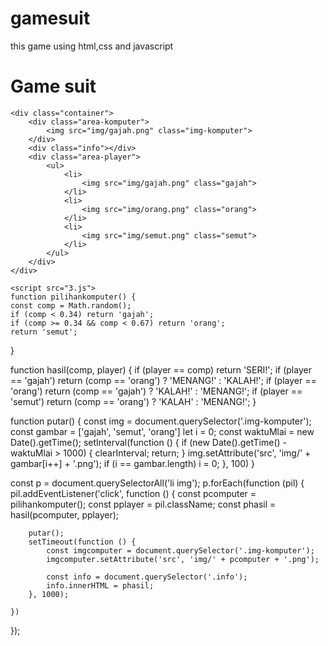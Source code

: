 # gamesuit
this game using html,css and javascript

<!DOCTYPE html>
<html lang="en">

<head>
    <meta charset="UTF-8">
    <meta http-equiv="X-UA-Compatible" content="IE=edge">
    <meta name="viewport" content="width=device-width, initial-scale=1.0">
    <title>Document</title>
    <h1>Game suit</h1>
    <link rel="stylesheet" href="2.css">
    <style>
    /* http://meyerweb.com/eric/tools/css/reset/ 
   v2.0 | 20110126
   License: none (public domain)
*/

html,
body,
div,
span,
applet,
object,
iframe,
h1,
h2,
h3,
h4,
h5,
h6,
p,
blockquote,
pre,
a,
abbr,
acronym,
address,
big,
cite,
code,
del,
dfn,
em,
img,
ins,
kbd,
q,
s,
samp,
small,
strike,
strong,
sub,
sup,
tt,
var,
b,
u,
i,
center,
dl,
dt,
dd,
ol,
ul,
li,
fieldset,
form,
label,
legend,
table,
caption,
tbody,
tfoot,
thead,
tr,
th,
td,
article,
aside,
canvas,
details,
embed,
figure,
figcaption,
footer,
header,
hgroup,
menu,
nav,
output,
ruby,
section,
summary,
time,
mark,
audio,
video {
    margin: 0;
    padding: 0;
    border: 0;
    font-size: 100%;
    font: inherit;
    vertical-align: baseline;
}

/* HTML5 display-role reset for older browsers */
article,
aside,
details,
figcaption,
figure,
footer,
header,
hgroup,
menu,
nav,
section {
    display: block;
}

body {
    line-height: 1;
}

ol,
ul {
    list-style: none;
}

blockquote,
q {
    quotes: none;
}

blockquote:before,
blockquote:after,
q:before,
q:after {
    content: '';
    content: none;
}

table {
    border-collapse: collapse;
    border-spacing: 0;
}


/* Suwit Jawa 2.0 */

body {
    background-image: url(img/bg.png);
    font-family: arial;
}

h1 {
    font-size: 60px;
    font-weight: bold;
    text-align: center;
    margin: 10px 0;
    margin-top: 30px;
    text-transform: uppercase;
    color: #e7e7e7;
    text-shadow: 1.5px 1.5px 0 #333, 0px 1.5px 0 #333, -1.5px -1.5px 0 #333, -1.5px -1.5px 0 #333, -1.5px 1.5px 0 #333, 1.5px -1.5px 0 #333, 0.7778174593px 0.7778174593px 0 #aaaaaa, 1.5556349186px 1.5556349186px 0 #aaaaaa, 2.3334523779px 2.3334523779px 0 #aaaaaa, 3.1112698372px 3.1112698372px 0 #aaaaaa, 3.8890872965px 3.8890872965px 0 #aaaaaa, 4.6669047558px 4.6669047558px 0 #aaaaaa, 5.4447222151px 5.4447222151px 0 #aaaaaa, 6.2225396744px 6.2225396744px 0 #aaaaaa, 7.0003571337px 7.0003571337px 0 #aaaaaa, 7.7781745931px 7.7781745931px 0 #aaaaaa;
}

.container {
    width: 600px;
    margin: auto;
    padding: 20px;
    position: relative;
}

.area-komputer {
    width: 560px;
    height: 250px;
    margin: 5px auto;

    position: relative;
    padding-top: 40px;
    box-sizing: border-box;
    border-radius: 40px 40px 0 0;
}

.area-player {
    width: 560px;
    height: 250px;
    margin: 5px auto;
    position: relative;
    border-radius: 0 0 40px 40px;
}

.info {
    width: 150px;
    height: 60px;
    border: 5px solid black;
    position: absolute;
    left: 50%;
    margin-left: -75px;
    top: 50%;
    margin-top: -30px;
    background-color: white;
    border-radius: 30px;
    z-index: 1;
    text-align: center;
    line-height: 60px;
    color: black;
    font-size: 26px;
    text-shadow: 1px 1px 1px rgba(0, 0, 0, .3);
}

ul {
    padding-top: 80px;
    padding-left: 25px;
}

li {
    display: inline-block;
    margin: 0 18px;
}

img {
    width: 130px;
    height: 130px;
    display: block;
    margin: auto;
    border-radius: 50%;
}

.gajah,
.orang,
.semut {
    transition: .3s;
    position: relative;
    top: 0;
    cursor: pointer;
}

.gajah:hover,
.semut:hover,
.orang:hover,
.active {
    box-shadow: 2px 0 10px 5px white;
}

.gajah:active,
.semut:active,
.orang:active {
    top: 2px;
}

.img-komputer {
    width: 25%;
}
    </style>
</head>

<body>

    <div class="container">
        <div class="area-komputer">
            <img src="img/gajah.png" class="img-komputer">
        </div>
        <div class="info"></div>
        <div class="area-player">
            <ul>
                <li>
                    <img src="img/gajah.png" class="gajah">
                </li>
                <li>
                    <img src="img/orang.png" class="orang">
                </li>
                <li>
                    <img src="img/semut.png" class="semut">
                </li>
            </ul>
        </div>
    </div>
    
    <script src="3.js">
    function pilihankomputer() {
    const comp = Math.random();
    if (comp < 0.34) return 'gajah';
    if (comp >= 0.34 && comp < 0.67) return 'orang';
    return 'semut';
}

function hasil(comp, player) {
    if (player == comp) return 'SERI!';
    if (player == 'gajah') return (comp == 'orang') ? 'MENANG!' : 'KALAH!';
    if (player == 'orang') return (comp == 'gajah') ? 'KALAH!' : 'MENANG!';
    if (player == 'semut') return (comp == 'orang') ? 'KALAH' : 'MENANG!';
}

function putar() {
    const img = document.querySelector('.img-komputer');
    const gambar = ['gajah', 'semut', 'orang']
    let i = 0;
    const waktuMlai = new Date().getTime();
    setInterval(function () {
        if (new Date().getTime() - waktuMlai > 1000) {
            clearInterval;
            return;
        }
        img.setAttribute('src', 'img/' + gambar[i++] + '.png');
        if (i == gambar.length) i = 0;
    }, 100)
}

const p = document.querySelectorAll('li img');
p.forEach(function (pil) {
    pil.addEventListener('click', function () {
        const pcomputer = pilihankomputer();
        const pplayer = pil.className;
        const phasil = hasil(pcomputer, pplayer);

        putar();
        setTimeout(function () {
            const imgcomputer = document.querySelector('.img-komputer');
            imgcomputer.setAttribute('src', 'img/' + pcomputer + '.png');

            const info = document.querySelector('.info');
            info.innerHTML = phasil;
        }, 1000);

    })
});
    </script>
</body>

</html>
